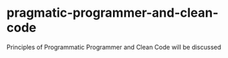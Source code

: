 # pragmatic-programmer-and-clean-code
Principles of Programmatic Programmer and Clean Code will be discussed
